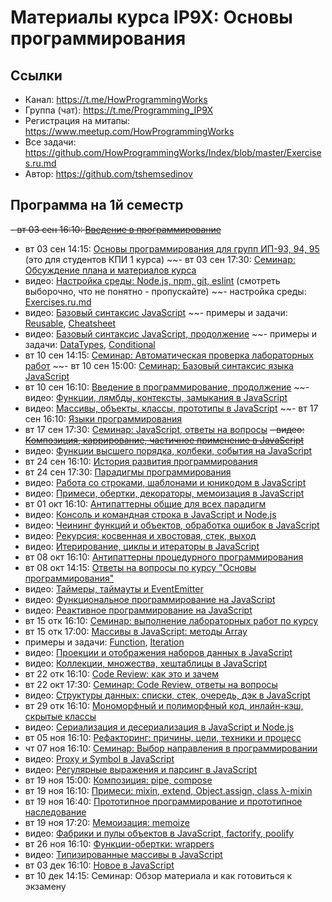 # Материалы курса IP9X: Основы программирования

## Ссылки

- Канал: https://t.me/HowProgrammingWorks
- Группа (чат): https://t.me/Programming_IP9X
- Регистрация на митапы: https://www.meetup.com/HowProgrammingWorks
- Все задачи: https://github.com/HowProgrammingWorks/Index/blob/master/Exercises.ru.md
- Автор: https://github.com/tshemsedinov

## Программа на 1й семестр
~~- вт 03 cен 16:10: [Введение в программирование](https://youtu.be/5Gt61EX6HZ4)~~
- вт 03 cен 14:15: [Основы программирования для групп ИП-93, 94, 95](https://youtu.be/jaWu5DoMcZw)
  (это для студентов КПИ 1 курса)
~~- вт 03 сен 17:30: [Семинар: Обсуждение плана и материалов курса](https://youtu.be/bQMTbRWrteU)
- видео: [Настройка среды: Node.js, npm, git, eslint](https://youtu.be/hSyA7tcNaCE)
  (смотреть выборочно, что не понятно - пропускайте)
~~- настройка среды: [Exercises.ru.md](https://github.com/HowProgrammingWorks/Introduction/blob/master/Exercises.ru.md)
- видео: [Базовый синтаксис JavaScript](https://youtu.be/xJn3k1f4BiM)
~~- примеры и задачи:
  [Reusable](https://github.com/HowProgrammingWorks/Reusable/blob/master/Exercises.ru.md),
  [Cheatsheet](https://github.com/HowProgrammingWorks/Cheatsheet)
- видео: [Базовый синтаксис JavaScript, продолжение](https://youtu.be/qa-XleqA0JU)
~~- примеры и задачи:
  [DataTypes](https://github.com/HowProgrammingWorks/DataTypes/blob/master/Exercises.ru.md),
  [Conditional](https://github.com/HowProgrammingWorks/Conditional)
- вт 10 cен 14:15: [Семинар: Автоматическая проверка лабораторных работ](https://youtu.be/M4KpG0LEAyA)
~~- вт 10 сен 15:00: [Семинар: Базовый синтаксис языка JavaScript](https://youtu.be/PGqjTXQe_qw)
- вт 10 сен 16:10: [Введение в программирование, продолжение](https://youtu.be/PzlLXQ3RaDs)
~~- видео: [Функции, лямбды, контексты, замыкания в JavaScript](https://youtu.be/pn5myCmpV2U)
- видео: [Массивы, объекты, классы, прототипы в JavaScript](https://youtu.be/VBMGnAPfmsY)
~~- вт 17 сен 16:10: [Языки программирования](https://youtu.be/enHA1CRkJe0)
- вт 17 сен 17:30: [Семинар: JavaScript, ответы на вопросы](https://youtu.be/wqkQ6eslyzY)
~~- видео: [Композиция, каррирование, частичное применение в JavaScript](https://youtu.be/ND8KQ5xjk7o)~~
- видео: [Функции высшего порядка, колбеки, события на JavaScript](https://youtu.be/1vqATwbGHnc)
- вт 24 сен 16:10: [История развития программирования](https://youtu.be/qqz0VSaNxuw)
- вт 24 сен 17:30: [Парадигмы программирования](https://youtu.be/Yk1sxLVHfjs)
- видео: [Работа со строками, шаблонами и юникодом в JavaScript](https://youtu.be/GcopcHQkA8M)
- видео: [Примеси, обертки, декораторы, мемоизация в JavaScript](https://youtu.be/oRQ0kQr1N-U)
- вт 01 окт 16:10: [Антипаттерны общие для всех парадигм](https://youtu.be/NMUsUiFokr4)
- видео: [Консоль и командная строка в JavaScript и Node.js](https://youtu.be/5aSZyKi5BmE)
- видео: [Чеининг функций и объектов, обработка ошибок в JavaScript](https://youtu.be/PfuEfIiLX34)
- видео: [Рекурсия: косвенная и хвостовая, стек, выход](https://youtu.be/W2skCjIgVKE)
- видео: [Итерирование, циклы и итераторы в JavaScript](https://youtu.be/lq3b5_UGJas)
- вт 08 окт 16:10: [Антипаттерны процедурного программирования](https://youtu.be/cTv7V22mkwE)
- вт 08 окт 14:15: [Ответы на вопросы по курсу "Основы программирования"](https://youtu.be/TY6nDW7aYys)
- видео: [Таймеры, таймауты и EventEmitter](https://youtu.be/LK2jveAnRNg)
- видео: [Функциональное программирование на JavaScript](https://youtu.be/0JxSs_GcvbQ)
- видео: [Реактивное программирование на JavaScript](https://youtu.be/7MH8-qQc-48)
- вт 15 отк 16:10: [Семинар: выполнение лабораторных работ по курсу](https://youtu.be/ikUOyFPzdJw)
- вт 15 отк 17:00: [Массивы в JavaScript: методы Array](https://youtu.be/D1kfYBkX9FE)
- примеры и задачи:
  [Function](https://github.com/HowProgrammingWorks/Function/blob/master/Exercises.ru.md),
  [Iteration](https://github.com/HowProgrammingWorks/Iteration/blob/master/Exercises.ru.md)
- видео: [Проекции и отображения наборов данных в JavaScript](https://youtu.be/lwJCq9inky8)
- видео: [Коллекции, множества, хештаблицы в JavaScript](https://youtu.be/hN0wsq5LNOc)
- вт 22 отк 16:10: [Code Review: как это и зачем](https://www.youtube.com/watch?v=EKL6NiIQ6ZU)
- вт 22 окт 17:30: [Семинар: Code Review, ответы на вопросы](https://www.youtube.com/watch?v=AgH4OAKbmkM)
- видео: [Структуры данных: списки, стек, очередь, дэк в JavaScript](https://youtu.be/9KvA4hDDSjk)
- вт 29 отк 16:10: [Мономорфный и полиморфный код, инлайн-кэш, скрытые классы](https://www.youtube.com/watch?v=9JUY3prnCQ4)
- видео: [Сериализация и десериализация в JavaScript и Node.js](https://youtu.be/GtKPniOEzh8)
- вт 05 ноя 16:10: [Рефакторинг: причины, цели, техники и процесс](https://youtu.be/z73wmpdweQ4)
- чт 07 ноя 16:10: [Семинар: Выбор направления в программировании](https://youtu.be/1gL627DQF4A)
- видео: [Proxy и Symbol в JavaScript](https://youtu.be/UjZjSDyi9AM)
- видео: [Регулярные выражения и парсинг в JavaScript](https://youtu.be/-ef2E0ozxao)
- вт 19 ноя 15:00: [Композиция: pipe, compose](https://youtu.be/xS9FicVrOTI)
- вт 19 ноя 16:10: [Примеси: mixin, extend, Object.assign, class λ-mixin](https://youtu.be/NZMrJ2adEyY)
- вт 19 ноя 16:40: [Прототипное программирование и прототипное наследование](https://youtu.be/SzaXTW2qcJE)
- вт 19 ноя 17:20: [Мемоизация: memoize](https://youtu.be/H6S8QJo2Qxg)
- видео: [Фабрики и пулы объектов в JavaScript, factorify, poolify](https://youtu.be/Ax_mSvadFp8)
- вт 26 ноя 16:10: [Функции-обертки: wrappers](https://www.youtube.com/watch?v=En7pWi2fSzs)
- видео: [Типизированные массивы в JavaScript](https://youtu.be/tTNcqxbxhfY)
- вт 03 дек 16:10: [Новое в JavaScript](https://youtu.be/fUjHLj8bq_Y)
- вт 10 дек 14:15: Семинар: Обзор материала и как готовиться к экзамену
